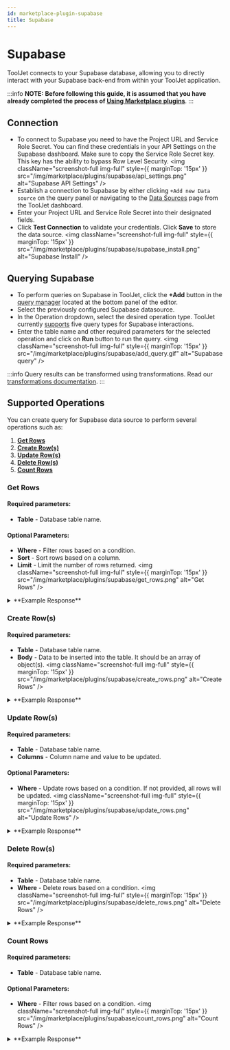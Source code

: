 ```yaml
---
id: marketplace-plugin-supabase
title: Supabase
---
```


# Supabase

ToolJet connects to your Supabase database, allowing you to directly interact with your Supabase back-end from within your ToolJet application.

:::info
**NOTE:** **Before following this guide, it is assumed that you have already completed the process of [Using Marketplace plugins](/docs/marketplace/marketplace-overview#using-marketplace-plugins)**.
:::

## Connection

- To connect to Supabase you need to have the Project URL and Service Role Secret. You can find these credentials in your API Settings on the Supabase dashboard. Make sure to copy the Service Role Secret key. This key has the ability to bypass Row Level Security.
  <img className="screenshot-full img-full" style={{ marginTop: '15px' }} src="/img/marketplace/plugins/supabase/api_settings.png" alt="Supabase API Settings" />
- Establish a connection to Supabase by either clicking `+Add new Data source` on the query panel or navigating to the [Data Sources](/docs/data-sources/overview/) page from the ToolJet dashboard.
- Enter your Project URL and Service Role Secret into their designated fields.
- Click **Test Connection** to validate your credentials. Click **Save** to store the data source.
  <img className="screenshot-full img-full" style={{ marginTop: '15px' }} src="/img/marketplace/plugins/supabase/supabase_install.png" alt="Supabase Install" />

## Querying Supabase

- To perform queries on Supabase in ToolJet, click the **+Add** button in the [query manager](/docs/app-builder/query-panel/#query-manager) located at the bottom panel of the editor.
- Select the previously configured Supabase datasource.
- In the Operation dropdown, select the desired operation type. ToolJet currently [supports](#supported-operations) five query types for Supabase interactions.
- Enter the table name and other required parameters for the selected operation and click on **Run** button to run the query.
  <img className="screenshot-full img-full" style={{ marginTop: '15px' }} src="/img/marketplace/plugins/supabase/add_query.gif" alt="Supabase query" />

:::info
Query results can be transformed using transformations. Read our [transformations documentation](/docs/app-builder/custom-code/transform-data).
:::

## Supported Operations

You can create query for Supabase data source to perform several operations such as:

1. **[Get Rows](#get-rows)**
2. **[Create Row(s)](#create-rows)**
3. **[Update Row(s)](#update-rows)**
4. **[Delete Row(s)](#delete-rows)**
5. **[Count Rows](#count-rows)**

### Get Rows

#### Required parameters:

- **Table** - Database table name.

#### Optional Parameters:

- **Where** - Filter rows based on a condition.
- **Sort** - Sort rows based on a column.
- **Limit** - Limit the number of rows returned.
  <img className="screenshot-full img-full" style={{ marginTop: '15px' }} src="/img/marketplace/plugins/supabase/get_rows.png" alt="Get Rows" />

<details id="tj-dropdown">
<summary>**Example Response**</summary>

```yaml
[
  {
    "id": 1,
    "created_at": "2025-02-12T08:50:25.780412+00:00",
    "likes": 99,
    "content": "CFBR!",
  },
  {
    "id": 4,
    "created_at": "2025-02-12T11:34:26.624735+00:00",
    "likes": 108,
    "content": "Saved!",
  },
]
```

</details>

### Create Row(s)

#### Required parameters:

- **Table** - Database table name.
- **Body** - Data to be inserted into the table. It should be an array of object(s).
  <img className="screenshot-full img-full" style={{ marginTop: '15px' }} src="/img/marketplace/plugins/supabase/create_rows.png" alt="Create Rows" />

<details id="tj-dropdown">
<summary>**Example Response**</summary>

```yaml
created: true
```

</details>

### Update Row(s)

#### Required parameters:

- **Table** - Database table name.
- **Columns** - Column name and value to be updated.

#### Optional Parameters:

- **Where** - Update rows based on a condition. If not provided, all rows will be updated.
  <img className="screenshot-full img-full" style={{ marginTop: '15px' }} src="/img/marketplace/plugins/supabase/update_rows.png" alt="Update Rows" />

<details id="tj-dropdown">
<summary>**Example Response**</summary>

```yaml
[
  {
    "id": 4,
    "created_at": "2025-02-12T11:34:26.624735+00:00",
    "likes": 50,
    "content": "Saved!",
  },
]
```

</details>

### Delete Row(s)

#### Required parameters:

- **Table** - Database table name.
- **Where** - Delete rows based on a condition.
  <img className="screenshot-full img-full" style={{ marginTop: '15px' }} src="/img/marketplace/plugins/supabase/delete_rows.png" alt="Delete Rows" />

<details id="tj-dropdown">
<summary>**Example Response**</summary>

```yaml
deleted: true
```

</details>

### Count Rows

#### Required parameters:

- **Table** - Database table name.

#### Optional Parameters:

- **Where** - Filter rows based on a condition.
  <img className="screenshot-full img-full" style={{ marginTop: '15px' }} src="/img/marketplace/plugins/supabase/count_rows.png" alt="Count Rows" />

<details id="tj-dropdown">
<summary>**Example Response**</summary>

```yaml
count: 2
```

</details>
